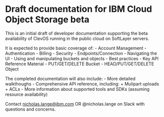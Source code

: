 # Draft documentation for IBM Cloud Object Storage beta 

This is an initial draft of developer documentation supporting the beta availability of ClevOS running in the public cloud on SoftLayer servers.

It is expected to provide basic coverage of:
    - Account Management
    - Authentication
    - Billing
    - Security
    - Endpoints/Connection
    - Navigating the UI
    - Using and manipulating buckets and objects
    - Best practices
    - Key API Reference Material
    - PUT/GET/DELETE Bucket
    - HEAD/PUT/GET/DELETE Object

The completed documentation will also include:
    - More detailed walkthoughs
    - Comprehensive API reference, including:
        + Mulipart uploads
        + ACLs
    - More information about supported tools and SDKs (assuming resource availability)

Contact nicholas.lange@ibm.com OR @nicholas.lange on Slack with questions and concerns.
